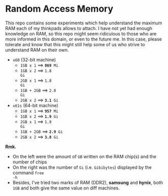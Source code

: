 # Random Access Memory
This repo contains some experiments which help understand the maximum RAM each of
my thinkpads allows to attach. I have not yet had enough knowledge on RAM, so this
repo might seem ridiculous to those who are more informed in this domain, or even
to the future me. In this case, please tolerate and know that this might still help
some of us who strive to understand RAM on their own.

- <code>x60</code> (32-bit machine)
  - <code>1GB x 1</code> $\implies$ <code><b>869</b> Mi</code>
  - <code>1GB x 2</code> $\implies$ <code>1.8 Gi</code>
  - <code>2GB x 1</code> $\implies$ <code>1.8 Gi</code>
  - <code>1GB + 2GB</code> $\implies$ <code>2.8 Gi</code>
  - <code>2GB x 2</code> $\implies$ <code><b>3.1</b> Gi</code>
- <code>x61s</code> (64-bit machine)
  - <code>1GB x 1</code> $\implies$ <code><b>957</b> Mi</code>
  - <code>1GB x 2</code> $\implies$ <code><b>1.9</b> Gi</code>
  - <code>2GB x 1</code> $\implies$ <code>1.9 Gi</code>
  - <code>1GB + 2GB</code> $\implies$ <code><b>2.9</b> Gi</code>
  - <code>2GB x 2</code> $\implies$ <code><b>3.8</b> Gi</code>


<b>Rmk.</b>
- On the left were the amount of <code>GB</code> written on the RAM chip(s) and the number of chips
- On the right was the number of <code>Gi</code> (i.e. <code>Gibibytes</code>) displayed by the command <code>free -h</code>
- Besides, I've tried two marks of RAM (DDR2), <b>samsung</b> and <b>hynix</b>, both <code>1GB</code> and both give the same value on diff machines.
